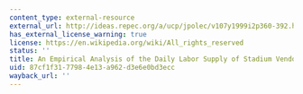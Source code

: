 ```yaml
---
content_type: external-resource
external_url: http://ideas.repec.org/a/ucp/jpolec/v107y1999i2p360-392.html
has_external_license_warning: true
license: https://en.wikipedia.org/wiki/All_rights_reserved
status: ''
title: An Empirical Analysis of the Daily Labor Supply of Stadium Vendors
uid: 87cf1f31-7798-4e13-a962-d3e6e0bd3ecc
wayback_url: ''
---
```

